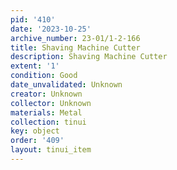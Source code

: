 ```yaml
---
pid: '410'
date: '2023-10-25'
archive_number: 23-01/1-2-166
title: Shaving Machine Cutter
description: Shaving Machine Cutter
extent: '1'
condition: Good
date_unvalidated: Unknown
creator: Unknown
collector: Unknown
materials: Metal
collection: tinui
key: object
order: '409'
layout: tinui_item
---
```

